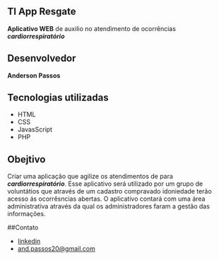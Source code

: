 ## TI App Resgate
**Aplicativo WEB** de auxilio no atendimento de ocorrências ***cardiorrespiratório***

## Desenvolvedor
**Anderson Passos**

## Tecnologias utilizadas
- HTML
- CSS
- JavasScript
- PHP

## Obejtivo
Criar uma aplicação que agilize os atendimentos de para ***cardiorrespiratório***. Esse aplicativo será utilizado por um grupo de voluntátios que através de um cadastro compravado idoniedade terão acesso ás ocorrêsncias abertas.
O aplicativo contará com uma área administrativa através da qual os administradores faram a gestão das informações.

##Contato
- [linkedin](https://www.linkedin.com/in/andersonsoaresdospassos/)
- [and.passos20@gmail.com](mailto:and.passos20@gmail.com)
